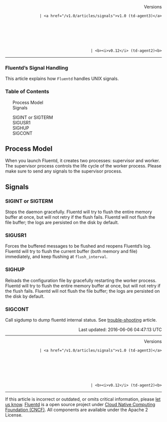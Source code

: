 <section id="main">
<div id="page">
<div class="topic_content">
<article>
<div style="text-align:right">
<div style="text-align:right">
Versions 
  
    
    | <a href="/v1.0/articles/signals">v1.0 (td-agent3)</a>
    
  

  

  
    
    | <b><i>v0.12</i> (td-agent2)<b>
</b></b>
</div>
</div>
<hr size="1" style="margin-top: 10px; margin-bottom: 10px; color: rgba(0, 0, 0, .15);"/>
<hgroup>
<h1>Fluentd’s Signal Handling</h1>
</hgroup>
<p>This article explains how <code>Fluentd</code> handles UNIX signals.</p>
<a name="process-model"></a>
<section id="table-of-contents"><h3>Table of Contents</h3>
<ul id="toc">
<li class="toc-item"><a href="#process-model">Process Model</a></li>
<li class="toc-item"><a href="#signals">Signals</a></li>
<ul class="sub-toc">
<li class="sub-toc-item"><a href="#sigint-or-sigterm">SIGINT or SIGTERM</a></li>
<li class="sub-toc-item"><a href="#sigusr1">SIGUSR1</a></li>
<li class="sub-toc-item"><a href="#sighup">SIGHUP</a></li>
<li class="sub-toc-item"><a href="#sigcont">SIGCONT</a></li>
</ul>
</ul>
</section>
<h2>Process Model</h2>
<p>When you launch Fluentd, it creates two processes: supervisor and worker. The supervisor process controls the life cycle of the worker process. Please make sure to send any signals to the supervisor process.</p>
<a name="signals"></a><h2>Signals</h2>
<a name="sigint-or-sigterm"></a><h3>SIGINT or SIGTERM</h3>
<p>Stops the daemon gracefully. Fluentd will try to flush the entire memory buffer at once, but will not retry if the flush fails. Fluentd will not flush the file buffer; the logs are persisted on the disk by default.</p>
<a name="sigusr1"></a><h3>SIGUSR1</h3>
<p>Forces the buffered messages to be flushed and reopens Fluentd’s log. Fluentd will try to flush the current buffer (both memory and file) immediately, and keep flushing at <code>flush_interval</code>.</p>
<a name="sighup"></a><h3>SIGHUP</h3>
<p>Reloads the configuration file by gracefully restarting the worker process. Fluentd will try to flush the entire memory buffer at once, but will not retry if the flush fails. Fluentd will not flush the file buffer; the logs are persisted on the disk by default.</p>
<a name="sigcont"></a><h3>SIGCONT</h3>
<p>Call sigdump to dump fluentd internal status. See <a href="trouble-shooting#dump-fluentd-internal-information">trouble-shooting</a> article.</p>
<div style="text-align:right">
  Last updated: 2016-06-06 04:47:13 UTC
  </div>
<hr size="1" style="margin-top: 10px; margin-bottom: 10px; color: rgba(0, 0, 0, .15);"/>
<div style="text-align:right">
Versions 
  
    
    | <a href="/v1.0/articles/signals">v1.0 (td-agent3)</a>
    
  

  

  
    
    | <b><i>v0.12</i> (td-agent2)<b>
</b></b>
</div>
<hr size="1" style="margin-top: 10px; margin-bottom: 10px; color: rgba(0, 0, 0, .15);"/>
<p>
    If this article is incorrect or outdated, or omits critical information, please <a href="https://github.com/fluent/fluentd-docs/issues?state=open">let us know</a>. <a href="http://www.fluentd.org/">Fluentd</a> is a  open source project under <a href="https://cncf.io/">Cloud Native Computing Foundation (CNCF)</a>. All components are available under the Apache 2 License.
  </p>
</article>
</div>
<!-- /#topic_content -->
</div>
<!-- /#page -->
</section>